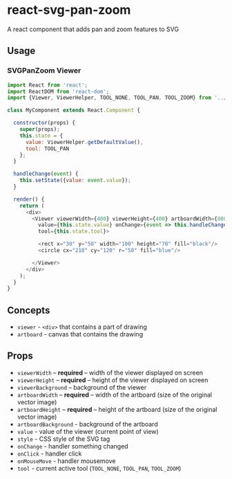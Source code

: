 # react-svg-pan-zoom
A react component that adds pan and zoom features to SVG

## Usage

### SVGPanZoom Viewer

```js
import React from 'react';
import ReactDOM from 'react-dom';
import {Viewer, ViewerHelper, TOOL_NONE, TOOL_PAN, TOOL_ZOOM} from '../index';

class MyComponent extends React.Component {

  constructor(props) {
    super(props);
    this.state = {
      value: ViewerHelper.getDefaultValue(),
      tool: TOOL_PAN
    };
  }

  handleChange(event) {
    this.setState({value: event.value});
  }

  render() {
    return (
      <div>
        <Viewer viewerWidth={400} viewerHeight={400} artboardWidth={800} artboardHeight={800}
          value={this.state.value} onChange={event => this.handleChange(event)}
          tool={this.state.tool}>

          <rect x="30" y="50" width="100" height="70" fill="black"/>
          <circle cx="210" cy="120" r="50" fill="blue"/>

        </Viewer>
      </div>
    );
  }
}
```
## Concepts
  - `viewer` - `<div>` that contains a part of drawing
  - `artboard` - canvas that contains the drawing

## Props

  - `viewerWidth` – **required** – width of the viewer displayed on screen
  - `viewerHeight` – **required** – height of the viewer displayed on screen
  - `viewerBackground` – background of the viewer
  - `artboardWidth` – **required** – width of the artboard (size of the original vector image)
  - `artboardHeight` – **required** – height of the artboard (size of the original vector image)
  - `artboardBackground` - background of the artboard
  - `value` - value of the viewer (current point of view)
  - `style` - CSS style of the SVG tag
  - `onChange` - handler something changed
  - `onClick` - handler click
  - `onMouseMove` - handler mousemove
  - `tool` - current active tool (`TOOL_NONE`, `TOOL_PAN`, `TOOL_ZOOM`)
